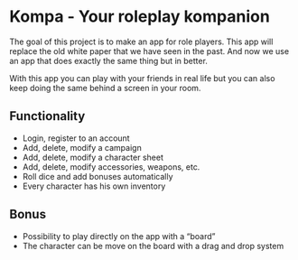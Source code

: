 # Kompa - Your roleplay kompanion

The goal of this project is to make an app for role players. This app will replace the old white paper that we have seen in the past. And now we use an app that does exactly the same thing but in better. 

With this app you can play with your friends in real life but you can also keep doing the same behind a screen in your room.

## Functionality

- Login, register to an account
- Add, delete, modify a campaign
- Add, delete, modify a character sheet
- Add, delete, modify accessories, weapons, etc.
- Roll dice and add bonuses automatically
- Every character has his own inventory

## Bonus

- Possibility to play directly on the app with a “board”
- The character can be move on the board with a drag and drop system
